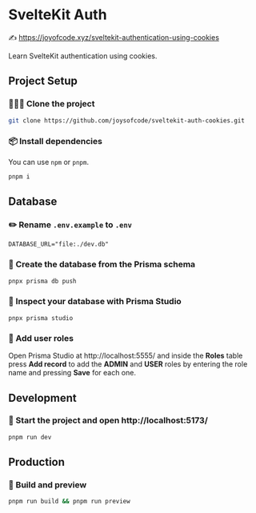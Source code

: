 # SvelteKit Auth

✍️ https://joyofcode.xyz/sveltekit-authentication-using-cookies

Learn SvelteKit authentication using cookies.

## Project Setup

### 🧑‍🤝‍🧑 Clone the project

```sh
git clone https://github.com/joysofcode/sveltekit-auth-cookies.git
```

### 📦️ Install dependencies

You can use `npm` or `pnpm`.

```sh
pnpm i
```

## Database

### ✏️ Rename `.env.example` to `.env`

```
DATABASE_URL="file:./dev.db"
```

### 🔨 Create the database from the Prisma schema

```sh
pnpx prisma db push
```

### 🔎 Inspect your database with Prisma Studio

```
pnpx prisma studio
```

### 🧑 Add user roles

Open Prisma Studio at http://localhost:5555/ and inside the **Roles** table press **Add record** to add the **ADMIN** and **USER** roles by entering the role name and pressing **Save** for each one.

## Development

### 🦄 Start the project and open http://localhost:5173/

```sh
pnpm run dev
```

## Production

### 🔨 Build and preview

```sh
pnpm run build && pnpm run preview
```
